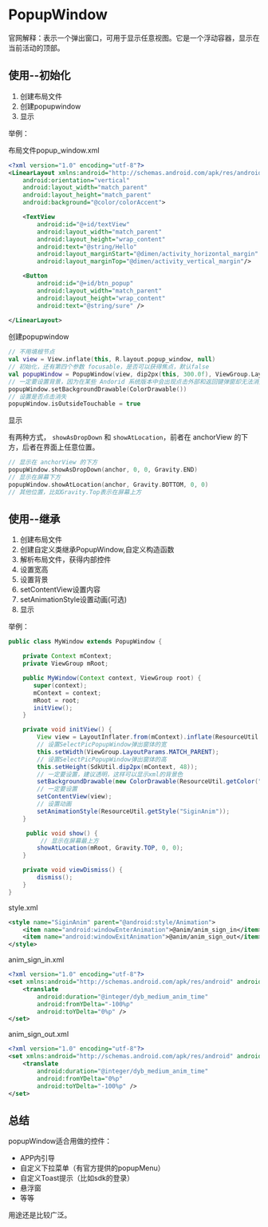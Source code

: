 # PopupWindow

官网解释：表示一个弹出窗口，可用于显示任意视图。它是一个浮动容器，显示在当前活动的顶部。

## 使用--初始化

1. 创建布局文件
2. 创建popupwindow
3. 显示

举例：

布局文件popup_window.xml

```xml
<?xml version="1.0" encoding="utf-8"?>
<LinearLayout xmlns:android="http://schemas.android.com/apk/res/android"
    android:orientation="vertical"
    android:layout_width="match_parent"
    android:layout_height="match_parent"
    android:background="@color/colorAccent">

    <TextView
        android:id="@+id/textView"
        android:layout_width="match_parent"
        android:layout_height="wrap_content"
        android:text="@string/Hello"
        android:layout_marginStart="@dimen/activity_horizontal_margin"
        android:layout_marginTop="@dimen/activity_vertical_margin"/>

    <Button
        android:id="@+id/btn_popup"
        android:layout_width="match_parent"
        android:layout_height="wrap_content"
        android:text="@string/sure" />
    
</LinearLayout>
```

创建popupwindow

```kotlin
// 不用填根节点
val view = View.inflate(this, R.layout.popup_window, null)
// 初始化，还有第四个参数 focusable，是否可以获得焦点，默认false
val popupWindow = PopupWindow(view, dip2px(this, 300.0f), ViewGroup.LayoutParams.WRAP_CONTENT)
// 一定要设置背景，因为在某些 Andorid 系统版本中会出现点击外部和返回键弹窗却无法消失的 Bug
popupWindow.setBackgroundDrawable(ColorDrawable())
// 设置是否点击消失
popupWindow.isOutsideTouchable = true
```

显示

有两种方式， `showAsDropDown` 和 `showAtLocation`，前者在 anchorView 的下方，后者在界面上任意位置。

```kotlin
// 显示在 anchorView 的下方
popupWindow.showAsDropDown(anchor, 0, 0, Gravity.END)
// 显示在屏幕下方
popupWindow.showAtLocation(anchor, Gravity.BOTTOM, 0, 0)
// 其他位置，比如Gravity.Top表示在屏幕上方
```

## 使用--继承

1. 创建布局文件
2. 创建自定义类继承PopupWindow,自定义构造函数
3. 解析布局文件，获得内部控件
4. 设置宽高
5. 设置背景
6. setContentView设置内容
7. setAnimationStyle设置动画(可选)
8. 显示

举例：

```java
public class MyWindow extends PopupWindow {

    private Context mContext;
    private ViewGroup mRoot;

    public MyWindow(Context context, ViewGroup root) {
       super(context);
       mContext = context;
       mRoot = root;
       initView();
    }

    private void initView() {
        View view = LayoutInflater.from(mContext).inflate(ResourceUtil.getLayout("yours.xml"), null);
        // 设置SelectPicPopupWindow弹出窗体的宽
        this.setWidth(ViewGroup.LayoutParams.MATCH_PARENT);
        // 设置SelectPicPopupWindow弹出窗体的高
        this.setHeight(SdkUtil.dip2px(mContext, 48));
        // 一定要设置，建议透明，这样可以显示xml的背景色
        setBackgroundDrawable(new ColorDrawable(ResourceUtil.getColor("dyb_transparent")));
        // 一定要设置
        setContentView(view);
        // 设置动画
        setAnimationStyle(ResourceUtil.getStyle("SiginAnim"));
    }

     public void show() {
         // 显示在屏幕最上方
        showAtLocation(mRoot, Gravity.TOP, 0, 0);
    }

    private void viewDismiss() {
        dismiss();
    }
}
```

style.xml

```xml
<style name="SiginAnim" parent="@android:style/Animation">
    <item name="android:windowEnterAnimation">@anim/anim_sign_in</item>
    <item name="android:windowExitAnimation">@anim/anim_sign_out</item>
</style>
```

anim_sign_in.xml

```xml
<?xml version="1.0" encoding="utf-8"?>
<set xmlns:android="http://schemas.android.com/apk/res/android" android:shareInterpolator="true">
    <translate
        android:duration="@integer/dyb_medium_anim_time"
        android:fromYDelta="-100%p"
        android:toYDelta="0%p" />
</set>
```

anim_sign_out.xml

```xml
<?xml version="1.0" encoding="utf-8"?>
<set xmlns:android="http://schemas.android.com/apk/res/android" android:shareInterpolator="true">
    <translate
        android:duration="@integer/dyb_medium_anim_time"
        android:fromYDelta="0%p"
        android:toYDelta="-100%p" />
</set>
```

## 总结

popupWindow适合用做的控件：

- APP内引导
- 自定义下拉菜单（有官方提供的popupMenu）
- 自定义Toast提示（比如sdk的登录）
- 悬浮窗
- 等等

用途还是比较广泛。